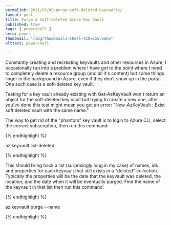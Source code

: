 ```yaml
---
permalink: 2021/03/09/purge-soft-deleted-keyvaults/
layout: post
title: Purge a Soft-deleted Azure Key Vault
published: true 
tags: [ powershell ]
hero: power
thumbnail: "/img/thumbnails/shell-420x255.webp"
alttext: powershell

---
```


Constantly creating and recreating keyvaults and other resources in Azure, I occasionally run into a problem where I have got to the point where I need to completely delete a resource group (and 
all it's content) but some things linger in the background in Azure, even if they don't show up in the portal. One such case is a soft-deleted key vault. 

Testing for a key vault already existing with Get-AzKeyVault won't return an object for the soft-deleted key vault but trying to create a new one, after you've done this test might mean you get 
an error: "New-AzKeyVault : Exist soft deleted vault with the same name." 

The way to get rid of the "phantom" key vault is to login to Azure CLI, select the correct subscription, then run this command:

{% endhighlight %}

az keyvault list-deleted

{% endhighlight %}

This should bring back a list (surprisingly long in my case) of names, ids and properties for each keyvault that still exists in a "deleted" collection. Typically the properties will be the date 
that the keyvault was deleted, the location, and the date when it will be eventually purged. Find the name of the keyvault in that list 
then run this command:

{% endhighlight %}

az keyvault purge --name <keyvault-name-here>

{% endhighlight %}
